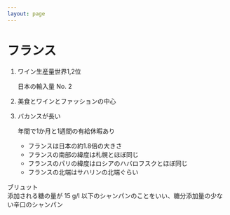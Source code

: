```yaml
---
layout: page
---
```


# フランス

1. ワイン生産量世界1,2位

    日本の輸入量 No. 2

2. 美食とワインとファッションの中心

3. バカンスが長い

    年間で1か月と1週間の有給休暇あり

    * フランスは日本の約1.8倍の大きさ
    * フランスの南部の緯度は札幌とほぼ同じ
    * フランスのパリの緯度はロシアのハバロフスクとほぼ同じ
    * フランスの北端はサハリンの北端ぐらい


ブリュット  
添加される糖の量が 15 g/l 以下のシャンパンのことをいい、糖分添加量の少ない辛口のシャンパン
